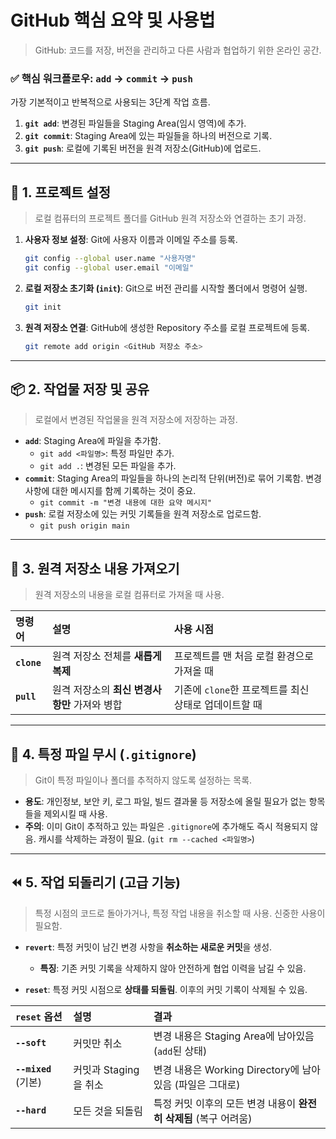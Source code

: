 # GitHub 핵심 요약 및 사용법

> GitHub: 코드를 저장, 버전을 관리하고 다른 사람과 협업하기 위한 온라인 공간.

### ✅ 핵심 워크플로우: `add` → `commit` → `push`
가장 기본적이고 반복적으로 사용되는 3단계 작업 흐름.

1.  **`git add`**: 변경된 파일들을 Staging Area(임시 영역)에 추가.
2.  **`git commit`**: Staging Area에 있는 파일들을 하나의 버전으로 기록.
3.  **`git push`**: 로컬에 기록된 버전을 원격 저장소(GitHub)에 업로드.

---

## 🚀 1. 프로젝트 설정

> 로컬 컴퓨터의 프로젝트 폴더를 GitHub 원격 저장소와 연결하는 초기 과정.

1.  **사용자 정보 설정**: Git에 사용자 이름과 이메일 주소를 등록.
    ```bash
    git config --global user.name "사용자명"
    git config --global user.email "이메일"
    ```
2.  **로컬 저장소 초기화 (`init`)**: Git으로 버전 관리를 시작할 폴더에서 명령어 실행.
    ```bash
    git init
    ```
3.  **원격 저장소 연결**: GitHub에 생성한 Repository 주소를 로컬 프로젝트에 등록.
    ```bash
    git remote add origin <GitHub 저장소 주소>
    ```

---

## 📦 2. 작업물 저장 및 공유

> 로컬에서 변경된 작업물을 원격 저장소에 저장하는 과정.

-   **`add`**: Staging Area에 파일을 추가함.
    -   `git add <파일명>`: 특정 파일만 추가.
    -   `git add .`: 변경된 모든 파일을 추가.
-   **`commit`**: Staging Area의 파일들을 하나의 논리적 단위(버전)로 묶어 기록함. 변경 사항에 대한 메시지를 함께 기록하는 것이 중요.
    -   `git commit -m "변경 내용에 대한 요약 메시지"`
-   **`push`**: 로컬 저장소에 있는 커밋 기록들을 원격 저장소로 업로드함.
    -   `git push origin main`

---

## 🤝 3. 원격 저장소 내용 가져오기

> 원격 저장소의 내용을 로컬 컴퓨터로 가져올 때 사용.

| 명령어 | 설명 | 사용 시점 |
| :--- | :--- | :--- |
| **`clone`** | 원격 저장소 전체를 **새롭게 복제** | 프로젝트를 맨 처음 로컬 환경으로 가져올 때 |
| **`pull`** | 원격 저장소의 **최신 변경사항만** 가져와 병합 | 기존에 `clone`한 프로젝트를 최신 상태로 업데이트할 때 |

---

## 🙈 4. 특정 파일 무시 (`.gitignore`)

> Git이 특정 파일이나 폴더를 추적하지 않도록 설정하는 목록.

-   **용도**: 개인정보, 보안 키, 로그 파일, 빌드 결과물 등 저장소에 올릴 필요가 없는 항목들을 제외시킬 때 사용.
-   **주의**: 이미 Git이 추적하고 있는 파일은 `.gitignore`에 추가해도 즉시 적용되지 않음. 캐시를 삭제하는 과정이 필요. (`git rm --cached <파일명>`)

---

## ⏪ 5. 작업 되돌리기 (고급 기능)

> 특정 시점의 코드로 돌아가거나, 특정 작업 내용을 취소할 때 사용. 신중한 사용이 필요함.

-   **`revert`**: 특정 커밋이 남긴 변경 사항을 **취소하는 새로운 커밋**을 생성.
    -   **특징**: 기존 커밋 기록을 삭제하지 않아 안전하게 협업 이력을 남길 수 있음.

-   **`reset`**: 특정 커밋 시점으로 **상태를 되돌림**. 이후의 커밋 기록이 삭제될 수 있음.

| `reset` 옵션 | 설명 | 결과 |
| :--- | :--- | :--- |
| **`--soft`** | 커밋만 취소 | 변경 내용은 Staging Area에 남아있음 (`add`된 상태) |
| **`--mixed`** (기본) | 커밋과 Staging을 취소 | 변경 내용은 Working Directory에 남아있음 (파일은 그대로) |
| **`--hard`** | 모든 것을 되돌림 | 특정 커밋 이후의 모든 변경 내용이 **완전히 삭제됨** (복구 어려움) |
